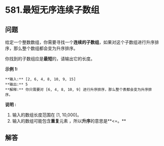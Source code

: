 # 581.最短无序连续子数组

## 问题

给定一个整数数组，你需要寻找一个**连续的子数组**，如果对这个子数组进行升序排序，那么整个数组都会变为升序排序。

你找到的子数组应是**最短**的，请输出它的长度。

**示例 1:**

```
**输入:** [2, 6, 4, 8, 10, 9, 15]
**输出:** 5
**解释:** 你只需要对 [6, 4, 8, 10, 9] 进行升序排序，那么整个表都会变为升序排序。

```

**说明 :**

1. 输入的数组长度范围在 [1, 10,000]。
2. 输入的数组可能包含**重复**元素 ，所以**升序**的意思是**<=。**



## 解答

